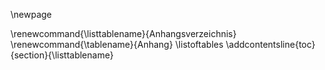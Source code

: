 \newpage

\renewcommand{\listtablename}{Anhangsverzeichnis}
\renewcommand{\tablename}{Anhang}
\listoftables
\addcontentsline{toc}{section}{\listtablename}

